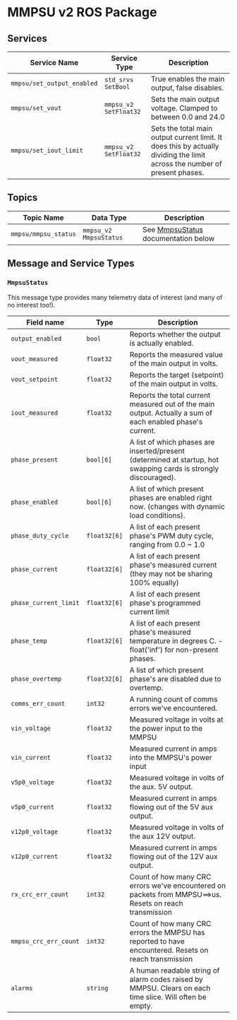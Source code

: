# MMPSU v2 ROS Package

## Services
| Service Name              | Service Type          | Description   |
|---------------------------|-----------------------|---------------|
|`mmpsu/set_output_enabled` | `std_srvs SetBool`    | True enables the main output, false disables. |
|`mmpsu/set_vout`           | `mmpsu_v2 SetFloat32` | Sets the main output voltage. Clamped to between 0.0 and 24.0 |
|`mmpsu/set_iout_limit`     | `mmpsu_v2 SetFloat32` | Sets the total main output current limit. It does this by actually dividing the limit across the number of present phases. |

## Topics
| Topic Name                | Data Type             | Description   |
|---------------------------|-----------------------|---------------|
|`mmpsu/mmpsu_status`       | `mmpsu_v2 MmpsuStatus`| See [MmpsuStatus](#mmpsustatus) documentation below |


## Message and Service Types

### `MmpsuStatus`
This message type provides many telemetry data of interest (and many of no interest too!).

| Field name            | Type          | Description   |
|-----------------------|---------------|---------------|
| `output_enabled`      | `bool`        | Reports whether the output is actually enabled. |
| `vout_measured`       | `float32`     | Reports the measured value of the main output in volts. |
| `vout_setpoint`       | `float32`     | Reports the target (setpoint) of the main output in volts. |
| `iout_measured`       | `float32`     | Reports the total current measured out of the main output. Actually a sum of each enabled phase's current. |
| `phase_present`       | `bool[6]`     | A list of which phases are inserted/present (determined at startup, hot swapping cards is strongly discouraged). |
| `phase_enabled`       | `bool[6]`     | A list of which present phases are enabled right now. (changes with dynamic load conditions). |
| `phase_duty_cycle`    | `float32[6]`  | A list of each present phase's PWM duty cycle, ranging from 0.0 ~ 1.0 |
| `phase_current`       | `float32[6]`  | A list of each present phase's measured current (they may not be sharing 100% equally) |
| `phase_current_limit` | `float32[6]`  | A list of each present phase's programmed current limit |
| `phase_temp`          | `float32[6]`  | A list of each present phase's measured temperature in degrees C. -float('inf') for non-present phases. |
| `phase_overtemp`      | `float32[6]`  | A list of which present phase's are disabled due to overtemp. |
| `comms_err_count`     | `int32`       | A running count of comms errors we've encountered. |
| `vin_voltage`         | `float32`     | Measured voltage in volts at the power input to the MMPSU |
| `vin_current`         | `float32`     | Measured current in amps into the MMPSU's power input |
| `v5p0_voltage`        | `float32`     | Measured voltage in volts of the aux. 5V output. |
| `v5p0_current`        | `float32`     | Measured current in amps flowing out of the 5V aux output. |
| `v12p0_voltage`       | `float32`     | Measured voltage in volts of the aux 12V output. |
| `v12p0_current`       | `float32`     | Measured current in amps flowing out of the 12V aux output. |
| `rx_crc_err_count`    | `int32`       | Count of how many CRC errors we've encountered on packets from MMPSU==>us. Resets on reach transmission |
| `mmpsu_crc_err_count` | `int32`       | Count of how many CRC errors the MMPSU has reported to have encountered. Resets on reach transmission |
| `alarms`              | `string`      | A human readable string of alarm codes raised by MMPSU. Clears on each time slice. Will often be empty. |
